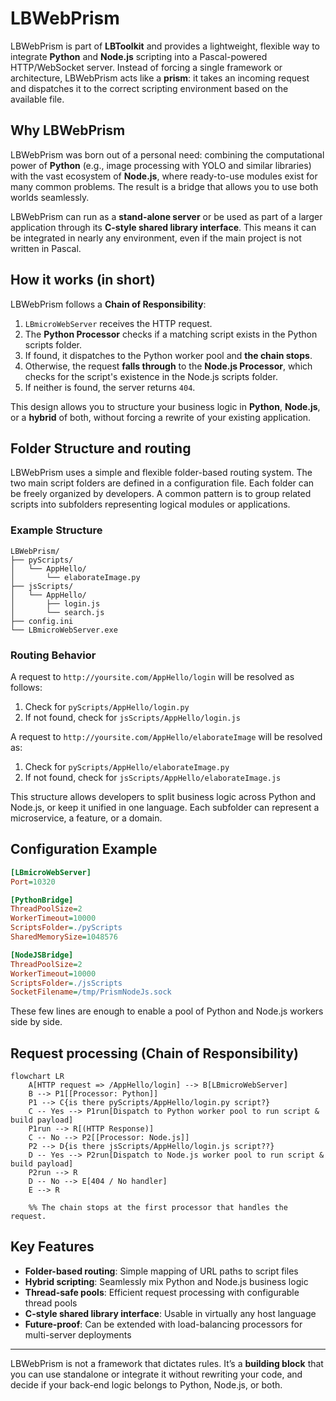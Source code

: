 # LBWebPrism

LBWebPrism is part of **LBToolkit** and provides a lightweight, flexible way to integrate **Python** and **Node.js** scripting into a Pascal-powered HTTP/WebSocket server. Instead of forcing a single framework or architecture, LBWebPrism acts like a **prism**: it takes an incoming request and dispatches it to the correct scripting environment based on the available file.

## Why LBWebPrism

LBWebPrism was born out of a personal need: combining the computational power of **Python** (e.g., image processing with YOLO and similar libraries) with the vast ecosystem of **Node.js**, where ready-to-use modules exist for many common problems. The result is a bridge that allows you to use both worlds seamlessly.

LBWebPrism can run as a **stand-alone server** or be used as part of a larger application through its **C-style shared library interface**. This means it can be integrated in nearly any environment, even if the main project is not written in Pascal.

## How it works (in short)

LBWebPrism follows a **Chain of Responsibility**:

1. `LBmicroWebServer` receives the HTTP request.
2. The **Python Processor** checks if a matching script exists in the Python scripts folder.
3. If found, it dispatches to the Python worker pool and **the chain stops**.
4. Otherwise, the request **falls through** to the **Node.js Processor**, which checks for the script's existence in the Node.js scripts folder.
5. If neither is found, the server returns `404`.

This design allows you to structure your business logic in **Python**, **Node.js**, or a **hybrid** of both, without forcing a rewrite of your existing application.


## Folder Structure and routing

LBWebPrism uses a simple and flexible folder-based routing system. The two main script folders are defined in a configuration file.
Each folder can be freely organized by developers. A common pattern is to group related scripts into subfolders representing logical modules or applications.


### Example Structure
```
LBWebPrism/
├── pyScripts/
│   └── AppHello/
│       └── elaborateImage.py
├── jsScripts/
│   └── AppHello/
│       ├── login.js
│       └── search.js
├── config.ini
└── LBmicroWebServer.exe
```


### Routing Behavior

A request to `http://yoursite.com/AppHello/login` will be resolved as follows:

1. Check for `pyScripts/AppHello/login.py`  
2. If not found, check for `jsScripts/AppHello/login.js`  

A request to `http://yoursite.com/AppHello/elaborateImage` will be resolved as:

1. Check for `pyScripts/AppHello/elaborateImage.py`  
2. If not found, check for `jsScripts/AppHello/elaborateImage.js`  

This structure allows developers to split business logic across Python and Node.js, or keep it unified in one language. Each subfolder can represent a microservice, a feature, or a domain.



## Configuration Example

```ini
[LBmicroWebServer]
Port=10320

[PythonBridge]
ThreadPoolSize=2
WorkerTimeout=10000
ScriptsFolder=./pyScripts
SharedMemorySize=1048576

[NodeJSBridge]
ThreadPoolSize=2
WorkerTimeout=10000
ScriptsFolder=./jsScripts
SocketFilename=/tmp/PrismNodeJs.sock
```

These few lines are enough to enable a pool of Python and Node.js workers side by side.


## Request processing (Chain of Responsibility)

```mermaid
flowchart LR
    A[HTTP request => /AppHello/login] --> B[LBmicroWebServer]
    B --> P1[[Processor: Python]]
    P1 --> C{is there pyScripts/AppHello/login.py script?}
    C -- Yes --> P1run[Dispatch to Python worker pool to run script & build payload]
    P1run --> R[(HTTP Response)]
    C -- No --> P2[[Processor: Node.js]]
    P2 --> D{is there jsScripts/AppHello/login.js script??}
    D -- Yes --> P2run[Dispatch to Node.js worker pool to run script & build payload]
    P2run --> R
    D -- No --> E[404 / No handler]
    E --> R

    %% The chain stops at the first processor that handles the request.
```

## Key Features

- **Folder-based routing**: Simple mapping of URL paths to script files
- **Hybrid scripting**: Seamlessly mix Python and Node.js business logic
- **Thread-safe pools**: Efficient request processing with configurable thread pools
- **C-style shared library interface**: Usable in virtually any host language
- **Future-proof**: Can be extended with load-balancing processors for multi-server deployments

---

LBWebPrism is not a framework that dictates rules. It’s a **building block** that you can use standalone or integrate it without rewriting your code, and decide if your back-end logic belongs to Python, Node.js, or both.

